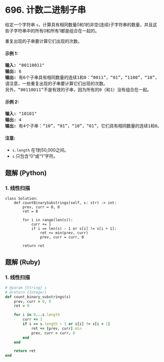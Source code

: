 # 696. 计数二进制子串
给定一个字符串 ```s```，计算具有相同数量0和1的非空(连续)子字符串的数量，并且这些子字符串中的所有0和所有1都是组合在一起的。

重复出现的子串要计算它们出现的次数。

#### 示例 1:
<pre>
<strong>输入:</strong> "00110011"
<strong>输出:</strong> 6
<strong>输出:</strong> 有6个子串具有相同数量的连续1和0：“0011”，“01”，“1100”，“10”，“0011” 和 “01”。
请注意，一些重复出现的子串要计算它们出现的次数。
另外，“00110011”不是有效的子串，因为所有的0（和1）没有组合在一起。
</pre>

#### 示例 2:
<pre>
<strong>输入:</strong> "10101"
<strong>输出:</strong> 4
<strong>输出:</strong> 有4个子串：“10”，“01”，“10”，“01”，它们具有相同数量的连续1和0。
</pre>

#### 注意:
* ```s.length``` 在1到50,000之间。
* ```s``` 只包含“0”或“1”字符。

## 题解 (Python)

### 1. 线性扫描
```Python3
class Solution:
    def countBinarySubstrings(self, s: str) -> int:
        prev, curr = 0, 0
        ret = 0

        for i in range(len(s)):
            curr += 1
            if i == len(s) - 1 or s[i] != s[i + 1]:
                ret += min(prev, curr)
                prev, curr = curr, 0

        return ret
```

## 题解 (Ruby)

### 1. 线性扫描
```Ruby
# @param {String} s
# @return {Integer}
def count_binary_substrings(s)
    prev, curr = 0, 0
    ret = 0

    for i in 0...s.length
        curr += 1
        if i == s.length - 1 or s[i] != s[i + 1]
            ret += [prev, curr].min
            prev, curr = curr, 0
        end
    end

    return ret
end
```

